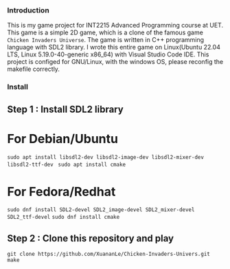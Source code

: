 ### Introduction
This is my game project for INT2215 Advanced Programming course at UET. This game is a simple 2D game, which is a clone of the famous game `Chicken Invaders Universe`. The game is written in C++ programming language with SDL2 library. I wrote this entire game on Linux(Ubuntu 22.04 LTS, Linux 5.19.0-40-generic x86_64) with Visual Studio Code IDE. This project is configed for GNU/Linux, with the windows OS, please reconfig the makefile correctly.

### Install
## Step 1 : Install SDL2 library

# For Debian/Ubuntu
```sudo apt install libsdl2-dev libsdl2-image-dev libsdl2-mixer-dev libsdl2-ttf-dev```
``` sudo apt install cmake```
# For Fedora/Redhat
```sudo dnf install SDL2-devel SDL2_image-devel SDL2_mixer-devel SDL2_ttf-devel```
```sudo dnf install cmake```

## Step 2 : Clone this repository and play
```git clone https://github.com/XuananLe/Chicken-Invaders-Univers.git```
```make``` 
